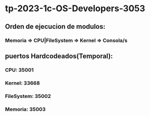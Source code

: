 # tp-2023-1c-OS-Developers-3053

## Orden de ejecucion de modulos:
### Memoria => CPU|FileSystem => Kernel => Consola/s

## puertos Hardcodeados(Temporal):
### CPU: 35001
### Kernel: 33668
### FileSystem: 35002
### Memoria: 35003

